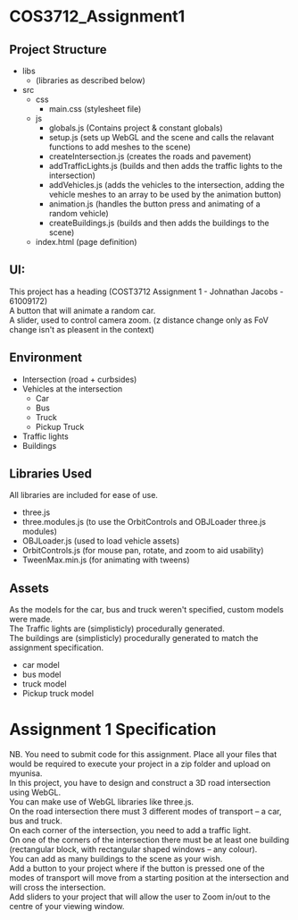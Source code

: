 # COS3712_Assignment1

## Project Structure
* libs
	* (libraries as described below)
* src
	* css
		* main.css (stylesheet file)
	* js
		* globals.js (Contains project & constant globals)
		* setup.js (sets up WebGL and the scene and calls the relavant functions to add meshes to the scene)
		* createIntersection.js (creates the roads and pavement)
		* addTrafficLights.js (builds and then adds the traffic lights to the intersection)
		* addVehicles.js (adds the vehicles to the intersection, adding the vehicle meshes to an array to be used by the animation button)
		* animation.js (handles the button press and animating of a random vehicle)
		* createBuildings.js (builds and then adds the buildings to the scene)
	* index.html (page definition)

## UI:
This project has a heading (COST3712 Assignment 1 - Johnathan Jacobs - 61009172)  
A button that will animate a random car.  
A slider, used to control camera zoom. (z distance change only as FoV change isn't as pleasent in the context)  

## Environment
* Intersection (road + curbsides)
* Vehicles at the intersection
	* Car
	* Bus
	* Truck 
	* Pickup Truck 
* Traffic lights
* Buildings

## Libraries Used
All libraries are included for ease of use.
* three.js 
* three.modules.js (to use the OrbitControls and OBJLoader three.js modules)
* OBJLoader.js (used to load vehicle assets)
* OrbitControls.js (for mouse pan, rotate, and zoom to aid usability)
* TweenMax.min.js (for animating with tweens)

## Assets
As the models for the car, bus and truck weren't specified, custom models were made.  
The Traffic lights are (simplisticly) procedurally generated.  
The buildings are (simplisticly) procedurally generated to match the assignment specification.  
* car model
* bus model
* truck model
* Pickup truck model

# Assignment 1 Specification
NB. You need to submit code for this assignment. Place all your files that would be required to execute your project in a zip folder and upload on myunisa.  
In this project, you have to design and construct a 3D road intersection using WebGL.  
You can make use of WebGL libraries like three.js.   
On the road intersection there must 3 different modes of transport – a car, bus and truck.  
On each corner of the intersection, you need to add a traffic light.  
On one of the corners of the intersection there must be at least one building (rectangular block, with rectangular shaped windows – any colour).  
You can add as many buildings to the scene as your wish.  
Add a button to your project where if the button is pressed one of the modes of transport will move from a starting position at the intersection and will cross the intersection.  
Add sliders to your project that will allow the user to Zoom in/out to the centre of your viewing window.  
